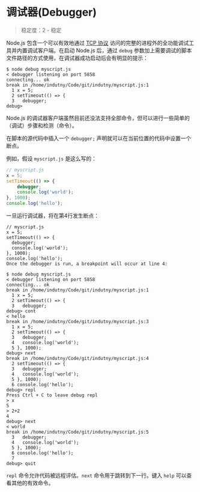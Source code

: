 # 调试器(Debugger)

> 稳定度：2 - 稳定

Node.js 包含一个可以有效地通过 [TCP 协议](https://github.com/v8/v8/wiki/Debugging-Protocol) 访问的完整的进程外的全功能调试工具并内置调试客户端。在启动 Node.js 后，通过 `debug` 参数加上需要调试的脚本文件路径的方式使用，在调试器成功启动后会有明显的提示：

```
$ node debug myscript.js
< debugger listening on port 5858
connecting... ok
break in /home/indutny/Code/git/indutny/myscript.js:1
  1 x = 5;
  2 setTimeout(() => {
  3   debugger;
debug>
```

Node.js 的调试器客户端虽然目前还没法支持全部命令，但可以进行一些简单的（调试）步骤和检测（命令）。

在脚本的源代码中插入一个 `debugger;` 声明就可以在当前位置的代码中设置一个断点。

例如，假设 `myscript.js` 是这么写的：

```javascript
// myscript.js
x = 5;
setTimeout(() => {
    debugger;
    console.log('world');
}, 1000);
console.log('hello');
```

一旦运行调试器，将在第4行发生断点：

```
// myscript.js
x = 5;
setTimeout(() => {
  debugger;
  console.log('world');
}, 1000);
console.log('hello');
Once the debugger is run, a breakpoint will occur at line 4:

$ node debug myscript.js
< debugger listening on port 5858
connecting... ok
break in /home/indutny/Code/git/indutny/myscript.js:1
  1 x = 5;
  2 setTimeout(() => {
  3   debugger;
debug> cont
< hello
break in /home/indutny/Code/git/indutny/myscript.js:3
  1 x = 5;
  2 setTimeout(() => {
  3   debugger;
  4   console.log('world');
  5 }, 1000);
debug> next
break in /home/indutny/Code/git/indutny/myscript.js:4
  2 setTimeout(() => {
  3   debugger;
  4   console.log('world');
  5 }, 1000);
  6 console.log('hello');
debug> repl
Press Ctrl + C to leave debug repl
> x
5
> 2+2
4
debug> next
< world
break in /home/indutny/Code/git/indutny/myscript.js:5
  3   debugger;
  4   console.log('world');
  5 }, 1000);
  6 console.log('hello');
  7
debug> quit
```

`repl` 命令允许代码被远程评估。`next` 命令用于跳转到下一行。键入 `help` 可以查看其他的有效命令。